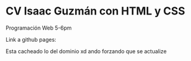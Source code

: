 # CV Isaac Guzmán con HTML y CSS
Programación Web 5-6pm

Link a github pages: 


Esta cacheado lo del dominio xd ando forzando que se actualize
